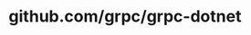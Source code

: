 ---
layout: post
title: github.com/grpc/grpc-dotnet
categories: link
tags: [انگلیسی, گیت‌هاب, برنامه‌نویسی]
---